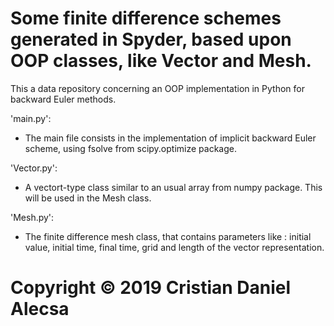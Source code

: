 # Some finite difference schemes generated in Spyder, based upon OOP classes, like Vector and Mesh.

This a data repository concerning an OOP implementation in Python for backward Euler methods.

'main.py':
- The main file consists in the implementation of implicit backward Euler scheme, using fsolve from scipy.optimize package.

'Vector.py':
- A vectort-type class similar to an usual array from numpy package. This will be used in the Mesh class.

'Mesh.py':
- The finite difference mesh class, that contains parameters like : initial value, initial time, final time, grid and length of the vector representation.

# Copyright © 2019 Cristian Daniel Alecsa
